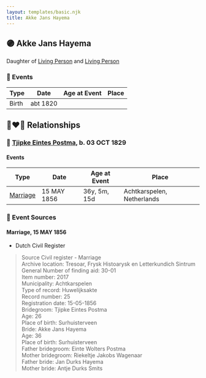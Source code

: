 ```yaml
---
layout: templates/basic.njk
title: Akke Jans Hayema
---
```

## 🟣 Akke Jans Hayema

Daughter of [Living Person](/people/4/48710710) and [Living Person](/people/3/375100)

### 📆 Events

Type | Date | Age at Event | Place
------ | ------ | ------ | ------
Birth | abt 1820 |  |

## 👩‍❤️‍👨 Relationships

### 🔵 [Tjipke Eintes Postma](/people/9/98204460), b. 03 OCT 1829

#### Events

Type | Date | Age at Event | Place
------ | ------ | ------ | ------
[Marriage](#event-family-0-event-0) | 15 MAY 1856 | 36y, 5m, 15d | Achtkarspelen, Netherlands
### 📰 Event Sources

#### <a id="event-family-0-event-0"></a> Marriage, 15 MAY 1856
* Dutch Civil Register
>   
  > Source Civil register - Marriage  
  > Archive location: Tresoar, Frysk Histoarysk en Letterkundich Sintrum  
  > General Number of finding aid: 30-01  
  > Item number: 2017  
  > Municipality: Achtkarspelen  
  > Type of record: Huwelijksakte  
  > Record number: 25  
  > Registration date: 15-05-1856  
  > Bridegroom: Tjipke Eintes Postma  
  > Age: 26  
  > Place of birth: Surhuisterveen  
  > Bride: Akke Jans Hayema  
  > Age: 36  
  > Place of birth: Surhuisterveen  
  > Father bridegroom: Einte Wolters Postma  
  > Mother bridegroom: Riekeltje Jakobs Wagenaar  
  > Father bride: Jan Durks Hayema  
  > Mother bride: Antje Durks Smits